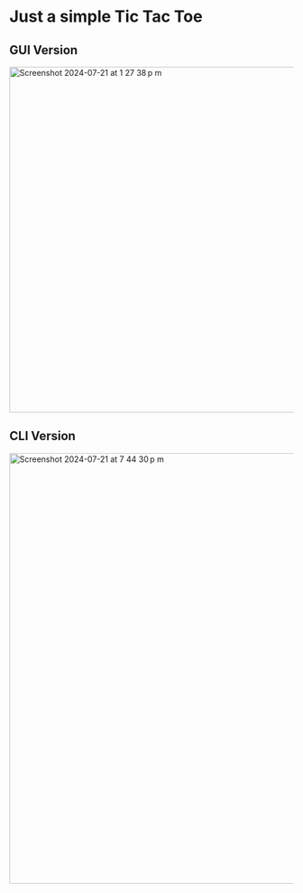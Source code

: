 # Just a simple Tic Tac Toe



## GUI Version
<img width="612" alt="Screenshot 2024-07-21 at 1 27 38 p m" src="https://github.com/user-attachments/assets/2ef67d5a-3cab-45cb-bd4c-10c7ad49c962">


## CLI Version
<img width="762" alt="Screenshot 2024-07-21 at 7 44 30 p m" src="https://github.com/user-attachments/assets/e33a1d67-93bc-4ae1-8c27-87ea1a89ab19">
